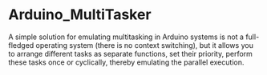# Arduino_MultiTasker
A simple solution for emulating multitasking in Arduino systems is not a full-fledged operating system (there is no context switching), but it allows you to arrange different tasks as separate functions, set their priority, perform these tasks once or cyclically, thereby emulating the parallel execution.
